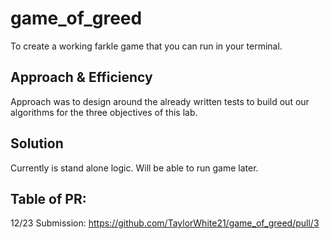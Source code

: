 # game_of_greed
To create a working farkle game that you can run in your terminal.

## Approach & Efficiency
Approach was to design around the already written tests to build out our algorithms for the three objectives of this lab.

## Solution
Currently is stand alone logic. Will be able to run game later.

## Table of PR:
12/23 Submission: https://github.com/TaylorWhite21/game_of_greed/pull/3

